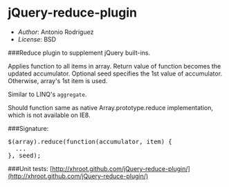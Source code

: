 jQuery-reduce-plugin
====================

- *Author*: Antonio Rodriguez
- *License*: BSD

###Reduce plugin to supplement jQuery built-ins.

Applies function to all items in array.  Return value of function becomes
the updated accumulator.  Optional seed specifies the 1st value of
accumulator.  Otherwise, array's 1st item is used.

Similar to LINQ's `aggregate`.

Should function same as native Array.prototype.reduce implementation,
which is not available on IE8.

###Signature:
<pre>
$(array).reduce(function(accumulator, item) {
  ...
}, seed);
</pre>

###Unit tests:
[http://xhroot.github.com/jQuery-reduce-plugin/](http://xhroot.github.com/jQuery-reduce-plugin/)

